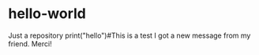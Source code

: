 # hello-world
Just a repository
print("hello")#This is a test
I got a new message from my friend.
Merci!
